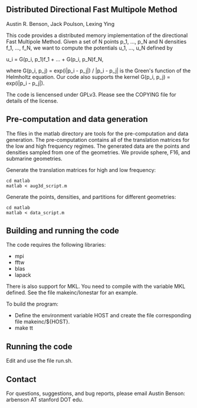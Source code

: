 Distributed Directional Fast Multipole Method
-----
Austin R. Benson, Jack Poulson, Lexing Ying

This code provides a distributed memory implementation of the directional Fast Multipole Method.
Given a set of N points p_1, ..., p_N and N densities f_1, ..., f_N, we want to compute the potentials
u_1, ..., u_N defined by

u_i = G(p_i, p_1)f_1 + ... + G(p_i, p_N)f_N,

where G(p_i, p_j) = exp(i|p_i - p_j|) / |p_i - p_j| is the Green's function of the Helmholtz equation.
Our code also supports the kernel G(p_i, p_j) = exp(i|p_i - p_j|).

The code is liencensed under GPLv3.  Please see the COPYING file for details of the license.

Pre-computation and data generation
-----
The files in the matlab directory are tools for the pre-computation and data generation.
The pre-computation contains all of the translation matrices for the low and high frequency regimes.
The generated data are the points and densities sampled from one of the geometries.
We provide sphere, F16, and submarine geometries.

Generate the translation matrices for high and low frequency:

    cd matlab
    matlab < aug3d_script.m

Generate the points, densities, and partitions for different geometries:

    cd matlab
    matlab < data_script.m


Building and running the code
-----
The code requires the following libraries:
* mpi
* fftw
* blas
* lapack

There is also support for MKL.  You need to compile with the variable MKL defined.
See the file makeinc/lonestar for an example.

To build the program:
* Define the environment variable HOST and create the file corresponding file makeinc/${HOST}.
* make tt

Running the code
-----
Edit and use the file run.sh.

Contact
--------
For questions, suggestions, and bug reports, please email Austin Benson: arbenson AT stanford DOT edu.
